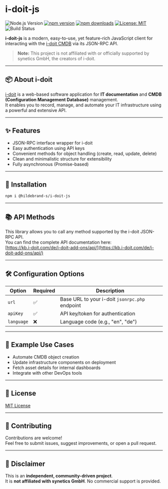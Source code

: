 # i-doit-js

![Node.js Version](https://img.shields.io/badge/node-22.14.0-brightgreen)
[![npm version](https://img.shields.io/npm/v/@hildebrand-s/i-doit-js)](https://www.npmjs.com/package/@hildebrand-s/i-doit-js)
[![npm downloads](https://img.shields.io/npm/dw/%40hildebrand-s%2Fi-doit-js)](https://www.npmjs.com/package/@hildebrand-s/i-doit-js)
[![License: MIT](https://img.shields.io/badge/License-MIT-blue.svg)](LICENSE)
![Build Status](https://github.com/Hildebrand-S/i-doit-js/actions/workflows/build.yml/badge.svg)

**i-doit-js** is a modern, easy-to-use, yet feature-rich JavaScript client for interacting with the [i-doit CMDB](https://www.i-doit.com/) via its JSON-RPC API.

> **Note:** This project is not affiliated with or officially supported by synetics GmbH, the creators of i-doit.

---

## 📦 About i-doit

[i-doit](https://www.i-doit.com/) is a web-based software application for **IT documentation** and **CMDB (Configuration Management Database)** management.  
It enables you to record, manage, and automate your IT infrastructure using a powerful and extensive API.

---

## ✨ Features

- JSON-RPC interface wrapper for i-doit
- Easy authentication using API keys
- Convenient methods for object handling (create, read, update, delete)
- Clean and minimalistic structure for extensibility
- Fully asynchronous (Promise-based)

---

## 🚀 Installation

```bash
npm i @hildebrand-s/i-doit-js
```

---

## 📚 API Methods

This library allows you to call any method supported by the i-doit JSON-RPC API.  
You can find the complete API documentation here:  
[https://kb.i-doit.com/de/i-doit-add-ons/api/](https://kb.i-doit.com/de/i-doit-add-ons/api/)

---

## 🛠 Configuration Options

| Option    | Required | Description                              |
|-----------|----------|------------------------------------------|
| `url`     | ✅        | Base URL to your i-doit `jsonrpc.php` endpoint |
| `apiKey`  | ✅        | API key/token for authentication         |
| `language`| ❌        | Language code (e.g., "en", "de")         |

---

## 📌 Example Use Cases

- Automate CMDB object creation
- Update infrastructure components on deployment
- Fetch asset details for internal dashboards
- Integrate with other DevOps tools

---

## 📄 License

[MIT License](./LICENSE)

---

## 🤝 Contributing

Contributions are welcome!  
Feel free to submit issues, suggest improvements, or open a pull request.

---

## 🙏 Disclaimer

This is an **independent, community-driven project**.  
It is **not affiliated with synetics GmbH**. No commercial support is provided.
